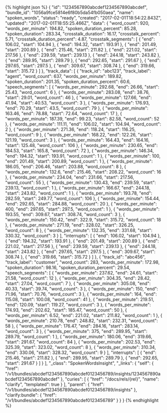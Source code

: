 {% highlight json %}
{
  "id": "1234567890abcdef1234567890abcdef",
  "bundle_id": "1056a9fce5814e6f80b5da54fb050aea",
  "name": "spoken_words",
  "status": "ready",
  "created": "2017-02-01T18:54:22.843Z",
  "updated": "2017-02-01T18:55:25.466Z",
  "data": {
    "word_count": 920,
    "words_per_minute": 194.82,
    "spoken_duration_percent": 85.28,
    "spoken_duration": 283.34,
    "crosstalk_duration": 16.17,
    "crosstalk_percent": 5.71,
    "crosstalk_duration_percent": 4.87,
    "crosstalk_segments": [
      {
        "end": 106.02,
        "start": 104.94
      },
      {
        "end": 194.32,
        "start": 193.91
      },
      {
        "end": 201.49,
        "start": 200.89
      },
      {
        "end": 215.46,
        "start": 211.82
      },
      {
        "end": 221.02,
        "start": 217.56
      },
      {
        "end": 239.59,
        "start": 239.13
      },
      {
        "end": 244.18,
        "start": 243.82
      },
      {
        "end": 289.95,
        "start": 289.79
      },
      {
        "end": 292.65,
        "start": 291.67
      },
      {
        "end": 297.65,
        "start": 297.5
      },
      {
        "end": 309.67,
        "start": 308.74
      },
      {
        "end": 319.66,
        "start": 315.72
      }
    ]
  },
  "track_data": [
    {
      "track_id": "abc123",
      "track_label": "agent",
      "word_count": 637,
      "words_per_minute": 189.82,
      "spoken_duration": 201.35,
      "spoken_duration_percent": 60.6,
      "speech_segments": [
        {
          "words_per_minute": 292.68,
          "end": 26.66,
          "start": 25.43,
          "word_count": 6
        },
        {
          "words_per_minute": 283.08,
          "end": 38.76,
          "start": 29.01,
          "word_count": 46
        },
        {
          "words_per_minute": 127.66,
          "end": 41.94,
          "start": 40.53,
          "word_count": 3
        },
        {
          "words_per_minute": 176.93,
          "end": 70.29,
          "start": 43.5,
          "word_count": 79
        },
        {
          "words_per_minute": 163.46,
          "end": 78.88,
          "start": 72.64,
          "word_count": 17
        },
        {
          "words_per_minute": 187.39,
          "end": 99.23,
          "start": 82.58,
          "word_count": 52
        },
        {
          "words_per_minute": 111.11,
          "end": 106.02,
          "start": 104.94,
          "word_count": 2
        },
        {
          "words_per_minute": 271.36,
          "end": 118.24,
          "start": 116.25,
          "word_count": 9
        },
        {
          "words_per_minute": 168.22,
          "end": 122.26,
          "start": 121.19,
          "word_count": 3
        },
        {
          "words_per_minute": 164.43,
          "end": 164.16,
          "start": 125.48,
          "word_count": 106
        },
        {
          "words_per_minute": 230.65,
          "end": 184.53,
          "start": 165.8,
          "word_count": 72
        },
        {
          "words_per_minute": 146.34,
          "end": 194.32,
          "start": 193.91,
          "word_count": 1
        },
        {
          "words_per_minute": 100,
          "end": 201.49,
          "start": 200.89,
          "word_count": 1
        },
        {
          "words_per_minute": 186.05,
          "end": 206.46,
          "start": 203.88,
          "word_count": 8
        },
        {
          "words_per_minute": 132.6,
          "end": 215.46,
          "start": 208.22,
          "word_count": 16
        },
        {
          "words_per_minute": 234.04,
          "end": 231.66,
          "start": 217.56,
          "word_count": 55
        },
        {
          "words_per_minute": 130.43,
          "end": 239.59,
          "start": 239.13,
          "word_count": 1
        },
        {
          "words_per_minute": 166.67,
          "end": 244.18,
          "start": 243.82,
          "word_count": 1
        },
        {
          "words_per_minute": 193.78,
          "end": 282.59,
          "start": 249.77,
          "word_count": 106
        },
        {
          "words_per_minute": 154.44,
          "end": 292.65,
          "start": 284.88,
          "word_count": 20
        },
        {
          "words_per_minute": 400,
          "end": 297.65,
          "start": 297.5,
          "word_count": 1
        },
        {
          "words_per_minute": 193.55,
          "end": 309.67,
          "start": 308.74,
          "word_count": 3
        },
        {
          "words_per_minute": 150.42,
          "end": 322.9,
          "start": 315.72,
          "word_count": 18
        },
        {
          "words_per_minute": 271.19,
          "end": 328.02,
          "start": 326.25,
          "word_count": 8
        },
        {
          "words_per_minute": 132.35,
          "end": 331.68,
          "start": 330.32,
          "word_count": 3
        }
      ],
      "interrupts": [
        {
          "end": 106.02,
          "start": 104.94
        },
        {
          "end": 194.32,
          "start": 193.91
        },
        {
          "end": 201.49,
          "start": 200.89
        },
        {
          "end": 221.02,
          "start": 217.56
        },
        {
          "end": 239.59,
          "start": 239.13
        },
        {
          "end": 244.18,
          "start": 243.82
        },
        {
          "end": 297.65,
          "start": 297.5
        },
        {
          "end": 309.67,
          "start": 308.74
        },
        {
          "end": 319.66,
          "start": 315.72
        }
      ]
    },
    {
      "track_id": "abc456",
      "track_label": "customer",
      "word_count": 283,
      "words_per_minute": 172.98,
      "spoken_duration": 98.16,
      "spoken_duration_percent": 29.54,
      "speech_segments": [
        {
          "words_per_minute": 237.62,
          "end": 24.61,
          "start": 21.58,
          "word_count": 12
        },
        {
          "words_per_minute": 304.35,
          "end": 28.42,
          "start": 27.04,
          "word_count": 7
        },
        {
          "words_per_minute": 305.08,
          "end": 40.33,
          "start": 39.74,
          "word_count": 3
        },
        {
          "words_per_minute": 150,
          "end": 71.96,
          "start": 70.76,
          "word_count": 3
        },
        {
          "words_per_minute": 164,
          "end": 115.08,
          "start": 100.08,
          "word_count": 41
        },
        {
          "words_per_minute": 219.51,
          "end": 120.09,
          "start": 119.27,
          "word_count": 3
        },
        {
          "words_per_minute": 174.93,
          "end": 202.62,
          "start": 185.47,
          "word_count": 50
        },
        {
          "words_per_minute": 6.52,
          "end": 221.02,
          "start": 211.82,
          "word_count": 1
        },
        {
          "words_per_minute": 210.78,
          "end": 248.82,
          "start": 232.31,
          "word_count": 58
        },
        {
          "words_per_minute": 176.47,
          "end": 284.16,
          "start": 283.14,
          "word_count": 3
        },
        {
          "words_per_minute": 375,
          "end": 289.95,
          "start": 289.79,
          "word_count": 1
        },
        {
          "words_per_minute": 180.06,
          "end": 319.66,
          "start": 291.67,
          "word_count": 84
        },
        {
          "words_per_minute": 202.53,
          "end": 325.39,
          "start": 323.02,
          "word_count": 8
        },
        {
          "words_per_minute": 310.34,
          "end": 330.06,
          "start": 328.32,
          "word_count": 9
        }
      ],
      "interrupts": [
        {
          "end": 215.46,
          "start": 211.82
        },
        {
          "end": 289.95,
          "start": 289.79
        },
        {
          "end": 292.65,
          "start": 291.67
        }
      ]
    }
  ],
  "_class": "SpokenWordsInsight",
  "_links": {
    "self": {
      "href": "/v1/bundles/abcdef1234567890abcdef0123456789/insights/1234567890abcdef1234567890abcdef"
    },
    "curies": [
      {
        "href": "/docs/rels/{rel}",
        "name": "clarify",
        "templated": true
      }
    ],
    "parent": {
      "href": "/v1/bundles/abcdef1234567890abcdef0123456789/insights"
    },
    "clarify:bundle": {
      "href": "/v1/bundles/abcdef1234567890abcdef0123456789"
    }
  }
}
{% endhighlight %}
